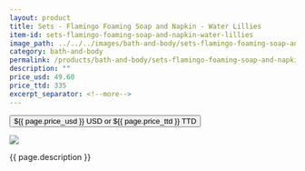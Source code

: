 ```yaml
---
layout: product
title: Sets - Flamingo Foaming Soap and Napkin - Water Lillies
item-id: sets-flamingo-foaming-soap-and-napkin-water-lillies
image_path: ../../../images/bath-and-body/sets-flamingo-foaming-soap-and-napkin-water-lillies.jpg
category: bath-and-body
permalink: /products/bath-and-body/sets-flamingo-foaming-soap-and-napkin-water-lillies/
description: ""
price_usd: 49.60
price_ttd: 335
excerpt_separator: <!--more-->
---
```


<button class="bg-blue-500 hover:bg-blue-700 text-white font-bold my-2 py-2 px-4 w-full snipcart-add-item" 
data-item-id="{{ page.item-id }}" 
data-item-price="{{page.price_usd}}"
data-item-url="{{ site.url }}/{{ page.category }}"
data-item-description="{{ page.description }}"
data-item-image="{{ page.image_path }}"
data-item-name="{{ page.title }}"
data-item-categories="{{ page.category }}">
${{ page.price_usd }} USD or ${{ page.price_ttd }} TTD
</button>

<!--more-->
<div class="flex flex-wrap">
  <div class="w-64 p-4 h-auto">
    <a data-fancybox="gallery" href="{{ page.image_path }}"><img src="{{ page.image_path }}"></a>
  </div>
  <div class="sm:flex-1">
    <p class="p-4 text-gray-700">
      {{ page.description }}
    </p>
  </div>
</div>